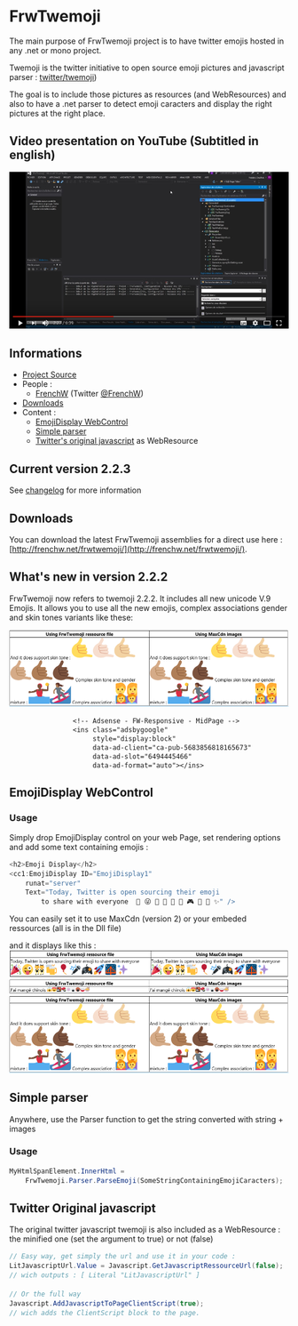 # FrwTwemoji

The main purpose of FrwTwemoji project is to have twitter emojis hosted in any .net or mono project.

Twemoji is the twitter initiative to open source emoji pictures and javascript parser : [twitter/twemoji](https://github.com/twitter/twemoji))

The goal is to include those pictures as resources (and WebResources) and also to have a .net parser to detect emoji caracters and display the right pictures at the right place.

## Video presentation on YouTube (Subtitled in english)

[![Click here to watch the introduction oabout FrwTwemoji on YouTube](README_5.png)](https://www.youtube.com/watch?v=mB6zVCylQtU)

## Informations

* [Project Source](https://github.com/FrenchW/FrwTwemoji)
* People : 
   - [FrenchW](http://github.frenchw.net) (Twitter [@FrenchW](https://twitter.com/FrenchW))
* [Downloads](#downloads) 
* Content :
   - [EmojiDisplay WebControl](#WebControl)
   - [Simple parser](#simpleparser)
   - [Twitter's original javascript](#javascript) as WebResource

## Current version 2.2.3

See [changelog](Changelog.md) for more information

## Downloads<a id="downloads" name="downloads"></a>

You can download the latest FrwTwemoji assemblies for a direct use here : [http://frenchw.net/frwtwemoji/](http://frenchw.net/frwtwemoji/). 

## What's new in version 2.2.2

FrwTwemoji now refers to twemoji 2.2.2. It includes all new unicode V.9 Emojis. It allows you to use all the new emojis, complex associations gender and skin tones variants like these:
 
![alt text](README_4.png)


					<!-- Adsense - FW-Responsive - MidPage -->
					<ins class="adsbygoogle"
						 style="display:block"
						 data-ad-client="ca-pub-5683856818165673"
						 data-ad-slot="6494445466"
						 data-ad-format="auto"></ins>



## EmojiDisplay WebControl <a id="WebControl" name="WebControl"></a>

### Usage
Simply drop EmojiDisplay control on your web Page, set rendering options and add some text containing emojis :

```csharp
<h2>Emoji Display</h2>
<cc1:EmojiDisplay ID="EmojiDisplay1"
    runat="server"
    Text="Today, Twitter is open sourcing their emoji 
        to share with everyone  🎉 😜 👯 🍻 🎈 🎤 🎮 🚀 🌉 ✨" />
```
You can easily set it to use MaxCdn (version 2) or your embeded ressources (all is in the Dll file)

and it displays like this : 
![alt text](README_2.png) 
![alt text](README_3.png) 
![alt text](README_4.png)

## Simple parser <a id="simpleparser" name="simpleparser"></a>

Anywhere, use the Parser function to get the string converted with string + images

### Usage

```csharp
MyHtmlSpanElement.InnerHtml = 
    FrwTwemoji.Parser.ParseEmoji(SomeStringContainingEmojiCaracters);
```

## Twitter Original javascript <a id="javascript" name="javascript"></a>
The original twitter javascript twemoji is also included as a WebResource : the minified one (set the argument to true) or not (false)

```csharp
// Easy way, get simply the url and use it in your code :
LitJavascriptUrl.Value = Javascript.GetJavascriptRessourceUrl(false);
// wich outputs : [ Literal "LitJavascriptUrl" ]

// Or the full way
Javascript.AddJavascriptToPageClientScript(true); 
// wich adds the ClientScript block to the page. 
```




<!-- Adsense - FW-Responsive - footer -->
<ins class="adsbygoogle"
     style="display:block"
     data-ad-client="ca-pub-5683856818165673"
     data-ad-slot="5345992660"
     data-ad-format="auto"></ins>


<script src="//pagead2.googlesyndication.com/pagead/js/adsbygoogle.js"></script>
<script>    
    [].forEach.call(
        document.querySelectorAll('.adsbygoogle'),
        function(){
            (adsbygoogle = window.adsbygoogle || []).push({});
        });

</script>
